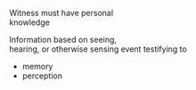 Witness must have personal  
knowledge  

Information based on seeing,  
hearing, or otherwise sensing event testifying to  


- memory
- perception